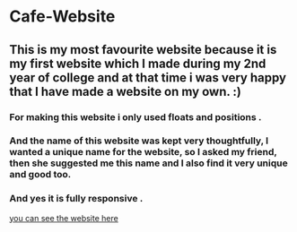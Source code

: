 # Cafe-Website
## This is my most favourite website because it is my first  website which I made during my 2nd year of  college  and at that time i was very happy that I have made a website on my own. :)
### For making this website i only used floats and positions .
### And the name of this website was kept very thoughtfully, I wanted a unique name for the website, so I asked my friend, then she suggested me this name and I also find it very unique and good too.
### And yes it is fully responsive .

[you can see the website here ](https://ajubacafewebsite.netlify.app/
"my cafe website")
